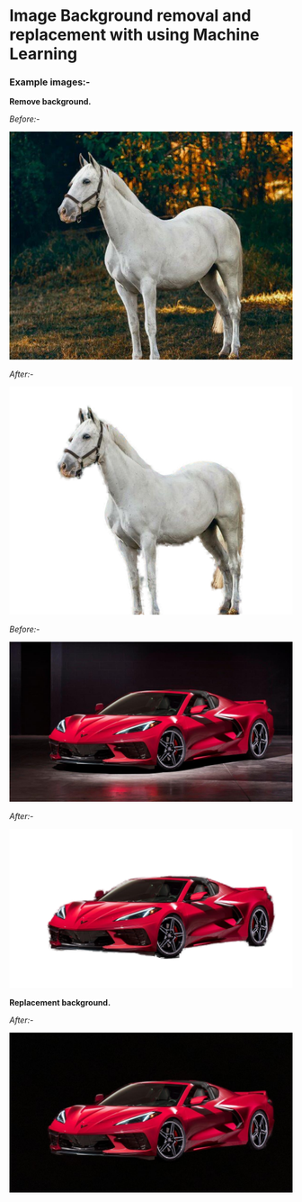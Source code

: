# Image Background removal and replacement with using Machine Learning

### **Example images:-**

**Remove background.**

_Before:-_

![](original/National-Horse-Day-1-640x514.jpg)

_After:-_

![](masked/National-Horse-Day-1-640x514.jpg)

_Before:-_

![](original/0x0.jpg%3Fformat=jpg&crop=4560,2565,x790,y784,safe&width=1200.jpg)

_After:-_

![](masked/0x0.jpg%3Fformat=jpg&crop=4560,2565,x790,y784,safe&width=1200.jpg)

**Replacement background.**

_After:-_

![](masked/background.jpg)